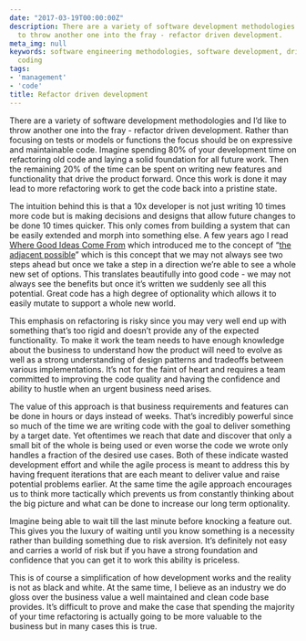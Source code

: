 ```yaml
---
date: "2017-03-19T00:00:00Z"
description: There are a variety of software development methodologies and I’d like
  to throw another one into the fray - refactor driven development.
meta_img: null
keywords: software engineering methodologies, software development, driven development,
  coding
tags:
- 'management'
- 'code'
title: Refactor driven development
---
```


There are a variety of software development methodologies and I’d like to throw another one into the fray - refactor driven development. Rather than focusing on tests or models or functions the focus should be on expressive and maintainable code. Imagine spending 80% of your development time on refactoring old code and laying a solid foundation for all future work. Then the remaining 20% of the time can be spent on writing new features and functionality that drive the product forward. Once this work is done it may lead to more refactoring work to get the code back into a pristine state.

The intuition behind this is that a 10x developer is not just writing 10 times more code but is making decisions and designs that allow future changes to be done 10 times quicker. This only comes from building a system that can be easily extended and morph into something else. A few years ago I read [Where Good Ideas Come From](https://www.amazon.com/Where-Good-Ideas-Come-Innovation/dp/1594485380) which introduced me to the concept of “[the adjacent possible](http://www.practicallyefficient.com/2010/09/28/the-adjacent-possible.html)” which is this concept that we may not always see two steps ahead but once we take a step in a direction we’re able to see a whole new set of options. This translates beautifully into good code - we may not always see the benefits but once it’s written we suddenly see all this potential. Great code has a high degree of optionality which allows it to easily mutate to support a whole new world.

This emphasis on refactoring is risky since you may very well end up with something that’s too rigid and doesn’t provide any of the expected functionality. To make it work the team needs to have enough knowledge about the business to understand how the product will need to evolve as well as a strong understanding of design patterns and tradeoffs between various implementations. It’s not for the faint of heart and requires a team committed to improving the code quality and having the confidence and ability to hustle when an urgent business need arises.

The value of this approach is that business requirements and features can be done in hours or days instead of weeks. That’s incredibly powerful since so much of the time we are writing code with the goal to deliver something by a target date. Yet oftentimes we reach that date and discover that only a small bit of the whole is being used or even worse the code we wrote only handles a fraction of the desired use cases. Both of these indicate wasted development effort and while the agile process is meant to address this by having frequent iterations that are each meant to deliver value and raise potential problems earlier. At the same time the agile approach encourages us to think more tactically which prevents us from constantly thinking about the big picture and what can be done to increase our long term optionality.

Imagine being able to wait till the last minute before knocking a feature out. This gives you the luxury of waiting until you know something is a necessity rather than building something due to risk aversion. It’s definitely not easy and carries a world of risk but if you have a strong foundation and confidence that you can get it to work this ability is priceless.

This is of course a simplification of how development works and the reality is not as black and white. At the same time, I believe as an industry we do gloss over the business value a well maintained and clean code base provides. It’s difficult to prove and make the case that spending the majority of your time refactoring is actually going to be more valuable to the business  but in many cases this is true.
